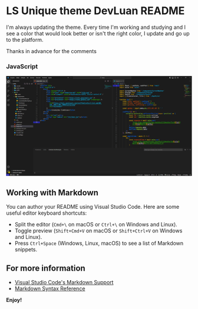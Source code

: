 # LS Unique theme DevLuan README

I'm always updating the theme.
Every time I'm working and studying and I see a color that would look better or isn't the right color, I update and go up to the platform.

Thanks in advance for the comments

### JavaScript
![JavaScript](https://raw.githubusercontent.com/devluan/devluan-theme-unique/master/img/index-jsx.png)

## Working with Markdown

You can author your README using Visual Studio Code. Here are some useful editor keyboard shortcuts:

* Split the editor (`Cmd+\` on macOS or `Ctrl+\` on Windows and Linux).
* Toggle preview (`Shift+Cmd+V` on macOS or `Shift+Ctrl+V` on Windows and Linux).
* Press `Ctrl+Space` (Windows, Linux, macOS) to see a list of Markdown snippets.

## For more information

* [Visual Studio Code's Markdown Support](http://code.visualstudio.com/docs/languages/markdown)
* [Markdown Syntax Reference](https://help.github.com/articles/markdown-basics/)

**Enjoy!**
